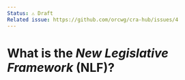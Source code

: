 ```yaml
---
Status: ⚠️ Draft
Related issue: https://github.com/orcwg/cra-hub/issues/4
---
```


# What is the _New Legislative Framework_ (NLF)?

